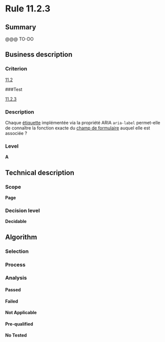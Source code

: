 # Rule 11.2.3

## Summary

@@@ TO-DO

## Business description

### Criterion

[11.2](http://references.modernisation.gouv.fr/referentiel-technique-0#crit-11-2)

###Test

[11.2.3](http://references.modernisation.gouv.fr/referentiel-technique-0#test-11-2-3)

### Description

Chaque <a href="http://references.modernisation.gouv.fr/referentiel-technique-0#mEtiquette">&eacute;tiquette</a> impl&eacute;ment&eacute;e via la propri&eacute;t&eacute; ARIA `aria-label` permet-elle de conna&icirc;tre la fonction exacte du <a href="http://references.modernisation.gouv.fr/referentiel-technique-0#mChpSaisie">champ de formulaire</a> auquel elle est associ&eacute;e ?

### Level

**A**

## Technical description

### Scope

**Page**

### Decision level

**Decidable**

## Algorithm

### Selection

### Process

### Analysis

#### Passed

#### Failed

#### Not Applicable

#### Pre-qualified

#### No Tested 






